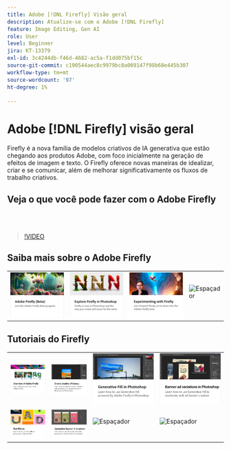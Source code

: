 ```yaml
---
title: Adobe [!DNL Firefly] Visão geral
description: Atualize-se com o Adobe [!DNL Firefly]
feature: Image Editing, Gen AI
role: User
level: Beginner
jira: KT-13379
exl-id: 3c4244db-f46d-4682-ac5a-f1dd075bf15c
source-git-commit: c190544aec8c9979bc8a009147f98b68e445b307
workflow-type: tm+mt
source-wordcount: '97'
ht-degree: 1%

---
```


# Adobe [!DNL Firefly] visão geral

Firefly é a nova família de modelos criativos de IA generativa que estão chegando aos produtos Adobe, com foco inicialmente na geração de efeitos de imagem e texto. O Firefly oferece novas maneiras de idealizar, criar e se comunicar, além de melhorar significativamente os fluxos de trabalho criativos.

## Veja o que você pode fazer com o Adobe Firefly

<br> 

>[!VIDEO](https://video.tv.adobe.com/v/3416970t1?quality=12&learn=on&hidetitle=true)

## Saiba mais sobre o Adobe Firefly

<table style="table-layout:fixed">
<tr>
   <td>
      <a href="https://firefly.adobe.com/" target="_blank">
         <img alt="Adobe Firefly (Beta)" src="assets/firefly-beta.png" />
      </a>
  </td>
  <td>
      <a href="https://www.adobe.com/sensei/generative-ai/firefly.html" target="_blank">
         <img alt="Explorar o Firefly no Photoshop" src="assets/firefly-photoshop.png" />
      </a>
  </td>
  <td>
      <a href="webinar-experimenting.md">
         <img alt="Experimentar com Adobe Firefly" src="assets/webinar-experimenting.png" />
      </a>
  </td>
  <td>
    <img alt="Espaçador" src="../assets/Whitespacer.png" />
    <div>
    <br>
  </td>
</tr>
</table>

## Tutoriais do Firefly

<table style="table-layout:fixed">
<tr>
   <td>
      <a href="overview-of-firefly.md">
         <img alt="Visão geral do Adobe Firefly" src="assets/firefly-overview.png" />
      </a>
   </td>
   <td>
      <a href="enable-creative-efficiency.md">
         <img alt="Habilite a eficiência criativa" src="assets/enable-creative-efficiency.png" />
      </a>
   </td>
   <td>
      <a href="generative-fill.md">
         <img alt="Preenchimento generativo no Photoshop" src="assets/generative-fill.png" />
      </a>
   </td>
  <td>
      <a href="web-banner-ad.md">
         <img alt="Banner e variações no Photoshop" src="assets/banner-ad-variations.png" />
      </a>
  </td>
</tr>
<tr>
<td>
      <a href="text-effects.md">
         <img alt="Efeitos de texto" src="assets/text-effects.png" />
      </a>
  </td>
<td>
      <a href="generative-recolor.md">
         <img alt="Recolorir generativo no Illustrator" src="assets/firefly-recolor.png" />
      </a>
  </td>
  <td>
    <img alt="Espaçador" src="../assets/Gray_thumbnail.png" />
    <div>
    <br>
  </td>
  <td>
    <img alt="Espaçador" src="../assets/Gray_thumbnail.png" />
    <div>
    <br>
  </td>
</tr>
</table>
